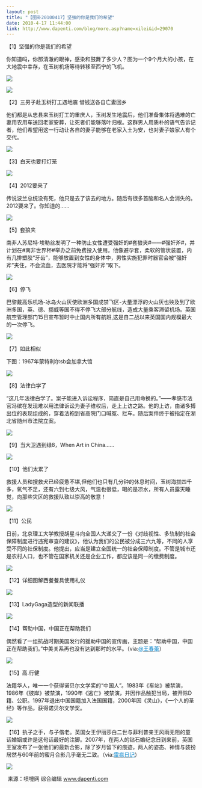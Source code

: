 ```yaml
---
layout: post
title: "【图卦20100417】坚强的你是我们的希望"
date: 2010-4-17 11:44:00
link: http://www.dapenti.com/blog/more.asp?name=xilei&id=29070
---
```


<div class="oblog_text" align="left">
<p>【1】坚强的你是我们的希望</p>
<p>你知道吗，你那清澈的眼神，感染和鼓舞了多少人？图为一个9个月大的小孩，在大地震中幸存，在玉树机场等待转移至西宁的飞机。</p>
<p><img style="BORDER-BOTTOM-COLOR: #000000; BORDER-TOP-COLOR: #000000; BORDER-RIGHT-COLOR: #000000; BORDER-LEFT-COLOR: #000000" border="0" src="http://ptimg.org:88/dapenti/8616192c9b52/bla7af91.jpg"></p>
<p><img style="BORDER-BOTTOM-COLOR: #000000; BORDER-TOP-COLOR: #000000; BORDER-RIGHT-COLOR: #000000; BORDER-LEFT-COLOR: #000000" border="0" src="http://ptimg.org:88/dapenti/6884692c9b53/bbs680ae.jpg"></p>
<p>【2】三男子赴玉树打工遇地震 借钱送各自亡妻回乡</p>
<p>他们都是从忠县来玉树打工的重庆人，玉树发生地震后，他们准备集体将遇难的亡妻用农用车送回老家安葬，让死者们能够落叶归根。这群男人用质朴的语气告诉记者，他们希望用这一行动让各自的妻子能够在老家入土为安，也对妻子娘家人有个交代。</p>
<p><img style="BORDER-BOTTOM-COLOR: #000000; BORDER-TOP-COLOR: #000000; BORDER-RIGHT-COLOR: #000000; BORDER-LEFT-COLOR: #000000" border="0" src="http://ptimg.org:88/dapenti/5393192c9e69/k9thyop9.jpg"></p>
<p>【3】白天也要打灯笼</p>
<p><img style="BORDER-BOTTOM-COLOR: #000000; BORDER-TOP-COLOR: #000000; BORDER-RIGHT-COLOR: #000000; BORDER-LEFT-COLOR: #000000" border="0" src="http://ptimg.org:88/dapenti/4386492c9f3f/to2elo7h.jpg"></p>
<p>【4】2012要来了</p>
<p>传说波兰总统没有死，他只是去了该去的地方。随后有很多首脑和名人会消失的。2012要来了。你知道的......</p>
<p><img style="BORDER-BOTTOM-COLOR: #000000; BORDER-TOP-COLOR: #000000; BORDER-RIGHT-COLOR: #000000; BORDER-LEFT-COLOR: #000000" border="0" src="http://ptimg.org:88/dapenti/9546492c9fa9/ogxnjjrd.jpg"></p>
<p>【5】套狼夹</p>
<p>南非人苏尼特·埃勒丝发明了一种防止女性遭受强奸的#套狼夹#——#强奸斧#，并计划在#南非世界杯#举办之前免费投入使用。他像避孕套，柔软的管状装置，内有几排塑胶“牙齿”，能够放置到女性的身体中，男性实施犯罪时器官会被“强奸斧”夹住，不会流血，去医院才能将“强奸斧”取下。</p>
<p><img style="BORDER-BOTTOM-COLOR: #000000; BORDER-TOP-COLOR: #000000; BORDER-RIGHT-COLOR: #000000; BORDER-LEFT-COLOR: #000000" border="0" src="http://ptimg.org:88/dapenti/1860992ca186/porasarg.jpg"></p>
<p>【6】停飞</p>
<p>巴黎戴高乐机场-冰岛火山灰使欧洲多国成禁飞区-大量漂浮的火山灰也殃及到了欧洲多国，英、德、挪威等国不得不停飞大部分航线，造成大量乘客滞留机场。英国航空管理部门15日宣布暂时中止国内所有航班,这是自二战以来英国国内规模最大的一次停飞。</p>
<p><img style="BORDER-BOTTOM-COLOR: #000000; BORDER-TOP-COLOR: #000000; BORDER-RIGHT-COLOR: #000000; BORDER-LEFT-COLOR: #000000" border="0" src="http://ptimg.org:88/dapenti/4746892ca0f2/araq54jx.jpg"></p>
<p>【7】如此相似</p>
<p>下图：1967年蒙特利尔sb会加拿大馆 </p>
<p><img style="BORDER-BOTTOM-COLOR: #000000; BORDER-TOP-COLOR: #000000; BORDER-RIGHT-COLOR: #000000; BORDER-LEFT-COLOR: #000000" border="0" src="http://ptimg.org:88/dapenti/2455092ca037/jtioe2yg.jpg"></p>
<p>【8】法律白学了</p>
<p>“这几年法律白学了。案子能进入诉讼程序，简直是自己用命换的。”——孝感市法官冯缤在发现难以用法律诉讼为妻子维权后，走上上访之路。他的上访，由诸多搏出位的表现组成的，穿着法袍到省高院门口喊冤、拦车。随后案件终于被指定在湖北省随州市法院立案。</p>
<p><img style="BORDER-BOTTOM-COLOR: #000000; BORDER-TOP-COLOR: #000000; BORDER-RIGHT-COLOR: #000000; BORDER-LEFT-COLOR: #000000" border="0" src="http://ptimg.org:88/dapenti/8263592cc3c0/yqtx5za6.jpg"></p>
<p>【9】当大卫遇到绿8，When Art in China…… </p>
<p><img style="BORDER-BOTTOM-COLOR: #000000; BORDER-TOP-COLOR: #000000; BORDER-RIGHT-COLOR: #000000; BORDER-LEFT-COLOR: #000000" border="0" src="http://ptimg.org:88/dapenti/6186192cc3c0/erayq887.jpg"></p>
<p>【10】他们太累了</p>
<p>救援人员和搜救犬已经疲惫不堪,但他们也只有几分钟的休息时间，玉树海拔四千多，氧气不足，还有六到七级大风，气温也很低，喝的是凉水，所有人员露天睡觉，向那些灾区的救援队致以崇高的敬意！</p>
<p><img style="BORDER-BOTTOM-COLOR: #000000; BORDER-TOP-COLOR: #000000; BORDER-RIGHT-COLOR: #000000; BORDER-LEFT-COLOR: #000000" border="0" src="http://ptimg.org:88/dapenti/7767192cc526/m0giypwm.jpg"></p>
<p>【11】公民</p>
<p>日前，北京理工大学教授胡星斗向全国人大递交了一份《对歧视性、多轨制的社会保障制度进行违宪审查的建议》，他认为我们的公民被分成三六九等，不同的人享受不同的社保制度。他提出，应当是建立全国统一的社会保障制度。不管是城市还是农村人口，也不管在国家机关还是企业工作，都应该是同一的缴费制度。</p>
<p><img style="BORDER-BOTTOM-COLOR: #000000; BORDER-TOP-COLOR: #000000; BORDER-RIGHT-COLOR: #000000; BORDER-LEFT-COLOR: #000000" border="0" src="http://ptimg.org:88/dapenti/8438892cc3c1/ygdt2st9.jpg"></p>
<p>【12】详细图解西餐餐具使用礼仪</p>
<p><img style="BORDER-BOTTOM-COLOR: #000000; BORDER-TOP-COLOR: #000000; BORDER-RIGHT-COLOR: #000000; BORDER-LEFT-COLOR: #000000" border="0" src="http://ptimg.org:88/dapenti/7203892cc3c0/3fvkzhnq.jpg"></p>
<p>【13】LadyGaga造型的新闻联播</p>
<p><img style="BORDER-BOTTOM-COLOR: #000000; BORDER-TOP-COLOR: #000000; BORDER-RIGHT-COLOR: #000000; BORDER-LEFT-COLOR: #000000" border="0" src="http://ptimg.org:88/dapenti/0613192cc3c3/94op4ohm.jpg"></p>
<p>【14】帮助中国，中国正在帮助我们</p>
<p>偶然看了一组抗战时期美国发行的援助中国的宣传画，主题是：“帮助中国，中国正在帮助我们。”中美关系再也没有达到那时的水平。（via:<a href="http://t.sina.com.cn/1648740203"><font color="#0082cb">@王春蕾</font></a>）</p>
<p><img style="BORDER-BOTTOM-COLOR: #000000; BORDER-TOP-COLOR: #000000; BORDER-RIGHT-COLOR: #000000; BORDER-LEFT-COLOR: #000000" border="0" src="http://ptimg.org:88/dapenti/6514392cc5b7/sxofywv0.jpg"></p>
<p>【15】高.行健</p>
<p>法籍华人，唯一一个获得诺贝尔文学奖的“中国人”。1983年《车站》被禁演，1986年《彼岸》被禁演，1990年《逃亡》被禁演，并因作品触犯当局，被开除D籍、公职。1997年退出中国国籍加入法国国籍，2000年因《灵山》，《一个人的圣经》等作品，获得诺贝尔文学奖。</p>
<p><img style="BORDER-BOTTOM-COLOR: #000000; BORDER-TOP-COLOR: #000000; BORDER-RIGHT-COLOR: #000000; BORDER-LEFT-COLOR: #000000" border="0" src="http://ptimg.org:88/dapenti/4335292cc3c3/b2h7c34p.jpg"></p>
<p>【16】执子之手，与子偕老。英国女王伊丽莎白二世与菲利普亲王风雨无阻的童话婚姻或许是这句话最好的注脚。2007年，在两人的钻石婚纪念日到来前，英国王室发布了一张他们的最新合影，除了岁月留下的痕迹，两人的姿态、神情与装扮居然与60年前的蜜月合影几乎毫无二致。（via:<u><font color="#0082cb">雷疯日记</font></u>）</p>
<p><img style="BORDER-BOTTOM-COLOR: #000000; BORDER-TOP-COLOR: #000000; BORDER-RIGHT-COLOR: #000000; BORDER-LEFT-COLOR: #000000" border="0" src="http://ptimg.org:88/dapenti/3605592cc3bf/ohxxr38b.jpg"></p>
<p>&#160;来源：喷嚏网 综合编辑 <a href="http://www.dapenti.com/">www.dapenti.com</a></p>
</div>